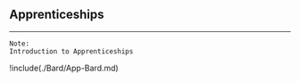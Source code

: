
## Apprenticeships

_____

```note
Note:
Introduction to Apprenticeships

```

!include(./Bard/App-Bard.md)
